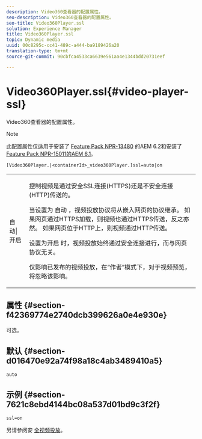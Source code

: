 ```yaml
---
description: Video360查看器的配置属性。
seo-description: Video360查看器的配置属性。
seo-title: Video360Player.ssl
solution: Experience Manager
title: Video360Player.ssl
topic: Dynamic media
uuid: 00c8295c-cc41-489c-a444-ba9189426a20
translation-type: tm+mt
source-git-commit: 90cbfca4533ca6639e561aa4e1344bdd20731eef

---
```



# Video360Player.ssl{#video-player-ssl}

Video360查看器的配置属性。

>[!NOTE]
>
>此配置属性仅适用于安装了 [Feature Pack NPR-13480](https://www.adobeaemcloud.com/content/marketplace/marketplaceProxy.html?packagePath=/content/companies/public/adobe/packages/cq620/featurepack/cq-6.2.0-featurepack-13480) 的AEM 6.2和安装了 [Feature Pack NPR-15011的AEM 6.1](https://www.adobeaemcloud.com/content/marketplace/marketplaceProxy.html?packagePath=/content/companies/public/adobe/packages/cq610/featurepack/cq-6.1.0-featurepack-15011)。

`[Video360Player.|<containerId>_video360Player.]ssl=auto|on`

<table id="table_C616483932C2482CA9794DDD7313FD7C"> 
 <tbody> 
  <tr> 
   <td colname="col1"> <p> <span class="codeph"> 自动|开启</span> </p> </td> 
   <td colname="col2"> <p> 控制视频是通过安全SSL连接(HTTPS)还是不安全连接(HTTP)传送的。 </p> <p>当设置为 <span class="codeph"> 自动</span> ，视频投放协议将从嵌入网页的协议继承。 如果网页通过HTTPS加载，则视频也通过HTTPS传送，反之亦然。 如果网页位于HTTP上，则视频通过HTTP传送。 </p> <p>设置为开启 <span class="codeph"> 时</span>，视频投放始终通过安全连接进行，而与网页协议无关。 </p> <p>仅影响已发布的视频投放，在“作者”模式下，对于视频预览，将忽略该影响。 </p> </td> 
  </tr> 
 </tbody> 
</table>

## 属性 {#section-f42369774e2740dcb399626a0e4e930e}

可选。

## 默认 {#section-d016470e92a74f98a18c4ab3489410a5}

`auto`

## 示例 {#section-7621c8ebd4144bc08a537d01bd9c3f2f}

```
ssl=on
```

<!--<a id="section_5943AC73316749C68761FF7F74DA7547"></a>-->

另请参阅安 [全视频投放](../../../c-html5-aem-asset-viewers/c-html5-aem-video360/c-html5-aem-video360-securevideodelivery.md#concept-13f66fdd4a52494aa516cd0f36fdac27)。

